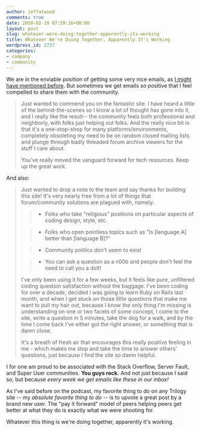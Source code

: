 ```yaml
---
author: jeffatwood
comments: true
date: 2010-02-10 07:59:16+00:00
layout: post
slug: whatever-were-doing-together-apparently-its-working
title: Whatever We're Doing Together, Apparently It's Working
wordpress_id: 2737
categories:
- company
- community
---
```



We are in the enviable position of getting some very nice emails, as [I might have mentioned before](http://blog.stackoverflow.com/2009/09/i-heart-stack-overflow/). But sometimes we get emails _so_ positive that I feel compelled to share them with the community.





<blockquote>
Just wanted to commend you on the fantastic site. I have heard a little of the behind-the-scenes so I know a lot of thought has gone into it, and I really like the result-- the community feels both professional and neighborly, with folks just helping out folks. And the really nice bit is that it's a one-stop-shop for many platforms/environments, completely obsoleting my need to be on random closed mailing lists and plunge through badly threaded forum archive viewers for the stuff I care about.

> 
> 
You've really moved the vanguard forward for tech resources. Keep up the great work.
</blockquote>





And also:





<blockquote>
Just wanted to drop a note to the team and say thanks for building this site! It's very nearly free from a lot of things that forum/community solutions are plagued with, namely:

> 
> 

> 
> 

>   * Folks who take "religious" positions on particular aspects of coding design, style, etc.

>   * Folks who open pointless topics such as "Is [language A] better than [language B]?"

>   * Community politics don't seem to exist

>   * You can ask a question as a n00b and people don't feel the need to call you a dolt!


> 
> 
I've only been using it for a few weeks, but it feels like pure, unfiltered coding question satisfaction without the baggage. I've been coding for over a decade, decided I was going to learn Ruby on Rails last month, and when I get stuck on those little questions that make me want to pull my hair out, because I know the only thing I'm missing is understanding on one or two facets of some concept, I come to the site, write a question in 5 minutes, take the dog for a walk, and by the time I come back I've either got the right answer, or something that is damn close.

> 
> 
It's a breath of fresh air that encourages this really positive feeling in me - which makes me stop and take the time to answer others' questions, just because I find the site so damn helpful.
</blockquote>





I for one am proud to be associated with the Stack Overflow, Server Fault, and Super User communities. **You guys rock.** And not just because I said so, but because _every week we get emails like these in our inbox!_



As I've said before on the podcast, my favorite thing to do on any Trilogy site -- my _absolute favorite thing to do_ -- is to upvote a great post by a brand new user. The "pay it forward" model of peers helping peers get better at what they do is exactly what we were shooting for.



Whatever this thing is we're doing together, apparently it's working.

